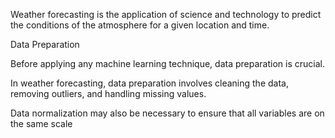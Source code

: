 
Weather forecasting is the application of science and technology to predict the conditions of the atmosphere for a given location and time. 

Data Preparation 

Before applying any machine learning technique, data preparation is crucial.

In weather forecasting, data preparation involves cleaning the data, removing outliers, and handling missing values.

Data normalization may also be necessary to ensure that all variables are on the same scale
